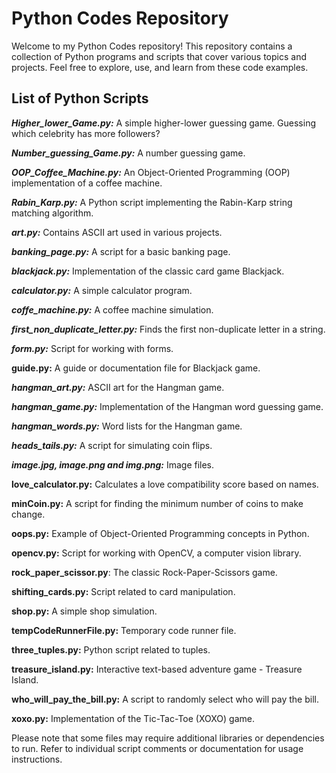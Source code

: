 # Python Codes Repository

Welcome to my Python Codes repository! This repository contains a collection of Python programs and scripts that cover various topics and projects. Feel free to explore, use, and learn from these code examples.

## List of Python Scripts
***Higher_lower_Game.py:*** A simple higher-lower guessing game. Guessing which celebrity has more followers?

***Number_guessing_Game.py:*** A number guessing game.

***OOP_Coffee_Machine.py:*** An Object-Oriented Programming (OOP) implementation of a coffee machine.

***Rabin_Karp.py:*** A Python script implementing the Rabin-Karp string matching algorithm.

***art.py:*** Contains ASCII art used in various projects.

***banking_page.py:*** A script for a basic banking page.

***blackjack.py:*** Implementation of the classic card game Blackjack.

***calculator.py:*** A simple calculator program.

***coffe_machine.py:*** A coffee machine simulation.

***first_non_duplicate_letter.py:*** Finds the first non-duplicate letter in a string.

***form.py:*** Script for working with forms. 

**guide.py:** A guide or documentation file for Blackjack game.

***hangman_art.py:*** ASCII art for the Hangman game.

***hangman_game.py:*** Implementation of the Hangman word guessing game.

***hangman_words.py:*** Word lists for the Hangman game.

***heads_tails.py:*** A script for simulating coin flips.

***image.jpg, image.png and img.png:*** Image files.

**love_calculator.py:** Calculates a love compatibility score based on names.

**minCoin.py:** A script for finding the minimum number of coins to make change.

**oops.py:** Example of Object-Oriented Programming concepts in Python.

**opencv.py:** Script for working with OpenCV, a computer vision library.

**rock_paper_scissor.py**: The classic Rock-Paper-Scissors game.

**shifting_cards.py:** Script related to card manipulation.

**shop.py:** A simple shop simulation.

**tempCodeRunnerFile.py:** Temporary code runner file.

**three_tuples.py:** Python script related to tuples.

**treasure_island.py:** Interactive text-based adventure game - Treasure Island.

**who_will_pay_the_bill.py:** A script to randomly select who will pay the bill.

**xoxo.py:** Implementation of the Tic-Tac-Toe (XOXO) game.

Please note that some files may require additional libraries or dependencies to run. Refer to individual script comments or documentation for usage instructions.

